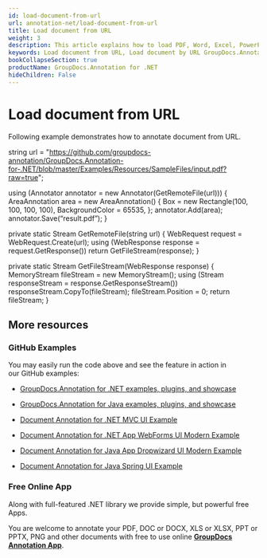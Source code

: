 ```yaml
---
id: load-document-from-url
url: annotation-net/load-document-from-url
title: Load document from URL
weight: 3
description: This article explains how to load PDF, Word, Excel, PowerPoint documents from URL when using GroupDocs.Annotation for .NET.
keywords: Load document from URL, Load document by URL GroupDocs.Annotation
bookCollapseSection: true
productName: GroupDocs.Annotation for .NET
hideChildren: False
---
```


# Load document from URL

Following example demonstrates how to annotate document from URL.

string url = "https://github.com/groupdocs-annotation/GroupDocs.Annotation-for-.NET/blob/master/Examples/Resources/SampleFiles/input.pdf?raw=true";


using (Annotator annotator = new Annotator(GetRemoteFile(url)))
{
	AreaAnnotation area = new AreaAnnotation()
	{
		Box = new Rectangle(100, 100, 100, 100),
		BackgroundColor = 65535,
	};
	annotator.Add(area);
	annotator.Save(“result.pdf”);
}

private static Stream GetRemoteFile(string url)
{
	WebRequest request = WebRequest.Create(url);
	using (WebResponse response = request.GetResponse())
		return GetFileStream(response);
}

private static Stream GetFileStream(WebResponse response)
{
	MemoryStream fileStream = new MemoryStream();
	using (Stream responseStream = response.GetResponseStream())
		responseStream.CopyTo(fileStream);
		fileStream.Position = 0;
		return fileStream;
}

## More resources

### GitHub Examples

You may easily run the code above and see the feature in action in our GitHub examples:

*   [GroupDocs.Annotation for .NET examples, plugins, and showcase](https://github.com/groupdocs-annotation/GroupDocs.Annotation-for-.NET)
    
*   [GroupDocs.Annotation for Java examples, plugins, and showcase](https://github.com/groupdocs-annotation/GroupDocs.Annotation-for-Java)
    
*   [Document Annotation for .NET MVC UI Example](https://github.com/groupdocs-annotation/GroupDocs.Annotation-for-.NET-MVC) 
    
*   [Document Annotation for .NET App WebForms UI Modern Example](https://github.com/groupdocs-annotation/GroupDocs.Annotation-for-.NET-WebForms)
    
*   [Document Annotation for Java App Dropwizard UI Modern Example](https://github.com/groupdocs-annotation/GroupDocs.Annotation-for-Java-Dropwizard)
    
*   [Document Annotation for Java Spring UI Example](https://github.com/groupdocs-annotation/GroupDocs.Annotation-for-Java-Spring)
    

### Free Online App

Along with full-featured .NET library we provide simple, but powerful free Apps.

You are welcome to annotate your PDF, DOC or DOCX, XLS or XLSX, PPT or PPTX, PNG and other documents with free to use online **[GroupDocs Annotation App](https://products.groupdocs.app/annotation)**.

